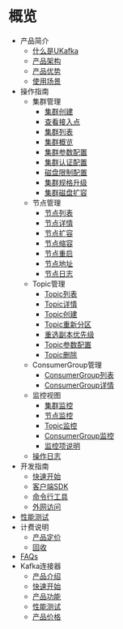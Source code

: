 # 概览

* 产品简介
  * [什么是UKafka](/ukafka/introduction/concept)
  * [产品架构](/ukafka/introduction/architecture)
  * [产品优势](/ukafka/introduction/advantages)
  * [使用场景](/ukafka/introduction/scenes)
* 操作指南
  * 集群管理
    * [集群创建](/ukafka/guide/cluster/create)
    * [查看接入点](/ukafka/guide/cluster/address)
    * [集群列表](/ukafka/guide/cluster/list)
    * [集群概览](/ukafka/guide/cluster/detail)
    * [集群参数配置](/ukafka/guide/cluster/config)
    * [集群认证配置](/ukafka/guide/cluster/sasl)
    * [磁盘限制配置](/ukafka/guide/cluster/diskmanager)
    * [集群规格升级](/ukafka/guide/cluster/modify_uhost_type)
    * [集群磁盘扩容](/ukafka/guide/cluster/resize_disk)
  * 节点管理
    * [节点列表](/ukafka/guide/node/list)
    * [节点详情](/ukafka/guide/node/detail)
    * [节点扩容](/ukafka/guide/node/expand)
    * [节点缩容](/ukafka/guide/node/narrow)
    * [节点重启](/ukafka/guide/node/restart)
    * [节点地址](/ukafka/guide/node/address)
    * [节点日志](/ukafka/guide/node/log)
  * Topic管理
    * [Topic列表](/ukafka/guide/topic/list)
    * [Topic详情](/ukafka/guide/topic/detail)
    * [Topic创建](/ukafka/guide/topic/create)
    * [Topic重新分区](/ukafka/guide/topic/repartition)
    * [重选副本优先级](/ukafka/guide/topic/elect_preferred)
    * [Topic参数配置](/ukafka/guide/topic/config)
    * [Topic删除](/ukafka/guide/topic/delete)
  * ConsumerGroup管理
    * [ConsumerGroup列表](/ukafka/guide/consumergroup/list)
    * [ConsumerGroup详情](/ukafka/guide/consumergroup/detail)
  * 监控视图
    * [集群监控](/ukafka/guide/monitor/cluster)
    * [节点监控](/ukafka/guide/monitor/node)
    * [Topic监控](/ukafka/guide/monitor/topic)
    * [ConsumerGroup监控](/ukafka/guide/monitor/consumergroup)
    * [监控项说明](/ukafka/guide/monitor/metrics)
  * [操作日志](/ukafka/guide/operationlog)
* 开发指南
  * [快速开始](/ukafka/develop/quickstart)
  * [客户端SDK](/ukafka/develop/clientsdk)
  * [命令行工具](/ukafka/develop/command)
  * [外网访问](/ukafka/develop/extranet_proxy)
* [性能测试](/ukafka/benchmark/benchmark)
* 计费说明
  * [产品定价](/ukafka/price/charge)
  * [回收](/ukafka/price/recycle)
* [FAQs](/ukafka/faq/faq)
* Kafka连接器
  * [产品介绍](/ukafka/kafkasinkerintro/intro)
  * [快速开始](/ukafka/kafkasinkerintro/quickstart)
  * [产品功能](/ukafka/kafkasinkerintro/feature)
  * [性能测试](/ukafka/kafkasinkerintro/perftest)
  * [产品价格](/ukafka/kafkasinkerintro/price)
